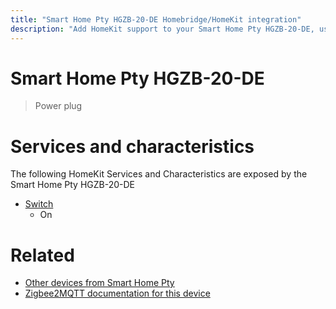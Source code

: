 ```yaml
---
title: "Smart Home Pty HGZB-20-DE Homebridge/HomeKit integration"
description: "Add HomeKit support to your Smart Home Pty HGZB-20-DE, using Homebridge, Zigbee2MQTT and homebridge-z2m."
---
```

<!---
This file has been GENERATED using src/docgen/docgen.ts
DO NOT EDIT THIS FILE MANUALLY!
-->
# Smart Home Pty HGZB-20-DE
> Power plug


# Services and characteristics
The following HomeKit Services and Characteristics are exposed by
the Smart Home Pty HGZB-20-DE

* [Switch](../../switch.md)
  * On


# Related
* [Other devices from Smart Home Pty](../index.md#smart_home_pty)
* [Zigbee2MQTT documentation for this device](https://www.zigbee2mqtt.io/devices/HGZB-20-DE.html)